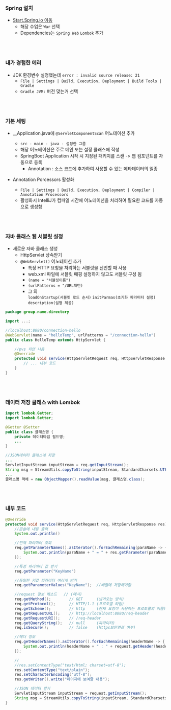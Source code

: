 ### Spring 설치

- [Start.Spring.io 이동](https://start.spring.io/)
    - 해당 수업은 `War` 선택
    - Dependencies는 `Spring Web` `Lombok` 추가

<br><br>

### 내가 경험한 에러

- JDK 환경변수 설정했는데 `error : invalid source release: 21`
    - `File | Settings | Build, Execution, Deployment | Build Tools | Gradle`
    - `Gradle JVM:` 버전 맞는거 선택

<br><br>

### 기본 세팅

- __Application.java에 `@ServletComponentScan` 어노테이션 추가
    - `src - main - java - 설정한 그룹`
    - 해당 어노테이션은 주로 메인 또는 설정 클래스에 작성
    - SpringBoot Application 시작 시 지정된 패키지를 스캔 -> 웹 컴포넌트를 자동으로 등록
        - Annotation : 소스 코드에 추가하여 사용할 수 있는 메타데이터의 일종

- Annotation Porcessors 활성화
    - `File | Settings | Build, Execution, Deployment | Compiler | Annotation Processors`
    - 활성화시 IntelliJ가 컴파일 시간에 어노테이션을 처리하여 필요한 코드를 자동으로 생성함

<br><br>

### 자바 클래스 웹 서블릿 설정

- 새로운 자바 클래스 생성
    - HttpServlet 상속받기
    - `@WebServlet()` 어노테이션 추가
        - 특정 HTTP 요청을 처리하는 서블릿을 선언할 때 사용
        - web.xml 파일에 서블릿 매핑 설정하지 않고도 서블릿 구성 됨
        - `(name = "서블릿이름")`
        - `(urlPatterns = "/URL패턴)`
        - 그 외 <br> `loadOnStartup(서블릿 로드 순서)` `initParmas(초기화 파라미터 설정)` `description(설명 제공)`

```java
package group.name.directory

import ...;

//localhost:8080/connection-hello
@WebServlet(name = "helloTemp", urlPatterns = "/connection-hello")
public class HelloTemp extends HttpServlet {

    //pvs 치면 나옴
    @Override
    protected void service(HttpServletRequest req, HttpServletResponse res) throws ServletException, IOException {
        // ... 내부 코드
    }
}
```

<br><br>

### 데이터 저장 클래스 with Lombok

```java
import lombok.Getter;
import lombok.Setter;

@Getter @Setter
public class 클래스명 {
    private 데이터타입 필드명;
    ...
}
```
```java
//JSON데이터 클래스에 저장
...
ServletInputStream inputStream = req.getInputStream();
String msg = StreamUtils.copyToString(inputStream, StandardCharsets.UTF_8);
...
클래스명 객체 = new ObjectMapper().readValue(msg, 클래스명.class);
```

<br><br>

### 내부 코드

```java
@Override
protected void service(HttpServletRequest req, HttpServletResponse res) throws ServletException, IOException {
    //콘솔에 내용 출력
    System.out.println()

    //전체 파라미터 조회
    req.getParameterNames().asIterator().forEachRemaining(paraName -> {
        System.out.println(paraName + " = " + res.getParameter(paraName));
    });

    //특정 파라미터 값 받기
    req.getParameter("KeyName")

    //동일한 키값 파라미터 여러개 받기
    req.getParameterValues("KeyName");  //배열에 저장해야함

    //request 정보 메소드   // (예시)
    req.getMethod();        // GET      (넘어오는 방식)
    req.getProtocol();      // HTTP/1.1 (프로토콜 타입)
    req.getScheme();        // http     (현재 요청이 사용하는 프로토콜의 이름)
    req.getRequestURL();    // http://localhost:8080/req-header
    req.getRequestURI();    // /req-header 
    req.getQueryString();   // null     (파라미터)
    req.isSecure();         // false    (https보안연결 여부)

    //헤더 정보 
    req.getHeaderNames().asIterator().forEachRemaining(headerName -> {
        System.out.println(headerName + " : " + request.getHeader(headerName))
    });

    // 
    //res.setContentType("text/html; charset=utf-8");
    res.setContentType("text/plain");
    res.setCharacterEncoding("utf-8");
    res.getWriter().write("페이지에 보여줄 내용");

    //JSON 데이터 받기
    ServletInputStream inputStream = request.getInputStream();
    String msg = StreamUtils.copyToString(inputStream, StandardCharsets.UTF_8);
}
```
